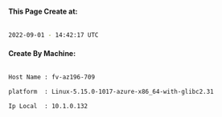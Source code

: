 
   
#### This Page Create at:

```bash

2022-09-01 - 14:42:17 UTC

```

#### Create By Machine:

```bash

Host Name : fv-az196-709

platform  : Linux-5.15.0-1017-azure-x86_64-with-glibc2.31

Ip Local  : 10.1.0.132

```

